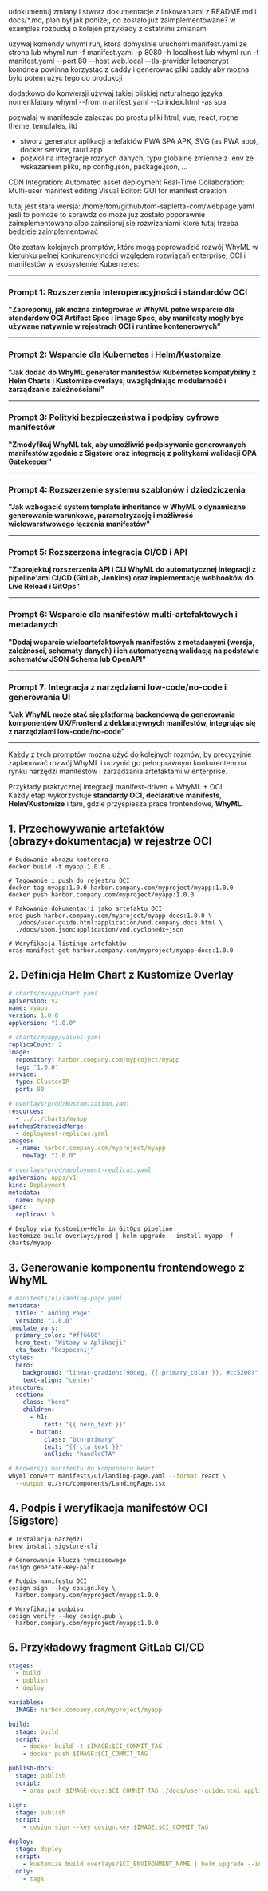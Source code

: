 
udokumentuj zmiany i stworz dokumentacje z linkowaniami  z README.md i docs/*.md, plan był jak poniżej, co zostało już zaimplementowane?
w examples rozbuduj o kolejen przykłady z ostatnimi zmianami

uzywaj komendy whyml run, ktora domyslnie uruchomi manifest.yaml ze strona
lub 
whyml run -f manifest.yaml -p 8080 -h localhost
lub
whyml run -f manifest.yaml --port 80 --host web.local --tls-provider letsencrypt
komdnea powinna korzystac z caddy i generowac pliki caddy aby mozna bylo potem uzyc tego do produkcji

dodatkowo do konwersji używaj takiej bliskiej naturalnego języka nomenklatury
whyml --from manifest.yaml --to index.html -as spa

pozwalaj w manifescie zalaczac po prostu pliki html, vue, react, rozne theme, templates, itd
- stworz generator aplikacji artefaktów PWA SPA APK, SVG (as PWA app), docker service, tauri app
- pozwol na integracje roznych danych, typu globalne zmienne z .env ze wskazaniem pliku, np config.json, package.json, ...

CDN Integration: Automated asset deployment
Real-Time Collaboration: Multi-user manifest editing
Visual Editor: GUI for manifest creation


tutaj jest stara wersja: /home/tom/github/tom-sapletta-com/webpage.yaml
jesli to pomoże to sprawdz co może juz zostało poporawnie zaimplementowano albo zainsiipruj sie rozwizaniami
ktore tutaj trzeba bedzieie zaimplementować























Oto zestaw kolejnych promptów, które mogą poprowadzić rozwój WhyML w kierunku pełnej konkurencyjności względem rozwiązań enterprise, OCI i manifestów w ekosystemie Kubernetes:

***

### Prompt 1: Rozszerzenia interoperacyjności i standardów OCI  
**"Zaproponuj, jak można zintegrować w WhyML pełne wsparcie dla standardów OCI Artifact Spec i Image Spec, aby manifesty mogły być używane natywnie w rejestrach OCI i runtime kontenerowych"**

***

### Prompt 2: Wsparcie dla Kubernetes i Helm/Kustomize  
**"Jak dodać do WhyML generator manifestów Kubernetes kompatybilny z Helm Charts i Kustomize overlays, uwzględniając modularność i zarządzanie zależnościami"**

***

### Prompt 3: Polityki bezpieczeństwa i podpisy cyfrowe manifestów  
**"Zmodyfikuj WhyML tak, aby umożliwić podpisywanie generowanych manifestów zgodnie z Sigstore oraz integrację z politykami walidacji OPA Gatekeeper"**

***

### Prompt 4: Rozszerzenie systemu szablonów i dziedziczenia  
**"Jak wzbogacić system template inheritance w WhyML o dynamiczne generowanie warunkowe, parametryzację i możliwość wielowarstwowego łączenia manifestów"**

***

### Prompt 5: Rozszerzona integracja CI/CD i API  
**"Zaprojektuj rozszerzenia API i CLI WhyML do automatycznej integracji z pipeline'ami CI/CD (GitLab, Jenkins) oraz implementację webhooków do Live Reload i GitOps"**

***

### Prompt 6: Wsparcie dla manifestów multi-artefaktowych i metadanych  
**"Dodaj wsparcie wieloartefaktowych manifestów z metadanymi (wersja, zależności, schematy danych) i ich automatyczną walidacją na podstawie schematów JSON Schema lub OpenAPI"**

***

### Prompt 7: Integracja z narzędziami low-code/no-code i generowania UI  
**"Jak WhyML może stać się platformą backendową do generowania komponentów UX/Frontend z deklaratywnych manifestów, integrując się z narzędziami low-code/no-code"**

***

Każdy z tych promptów można użyć do kolejnych rozmów, by precyzyjnie zaplanować rozwój WhyML i uczynić go pełnoprawnym konkurentem na rynku narzędzi manifestów i zarządzania artefaktami w enterprise.

Przykłady praktycznej integracji manifest-driven + WhyML + OCI  
Każdy etap wykorzystuje **standardy OCI**, **declarative manifests**, **Helm/Kustomize** i tam, gdzie przyspiesza prace frontendowe, **WhyML**.

## 1. Przechowywanie artefaktów (obrazy+dokumentacja) w rejestrze OCI  

```shell
# Budowanie obrazu kontenera
docker build -t myapp:1.0.0 .

# Tagowanie i push do rejestru OCI
docker tag myapp:1.0.0 harbor.company.com/myproject/myapp:1.0.0
docker push harbor.company.com/myproject/myapp:1.0.0

# Pakowanie dokumentacji jako artefaktu OCI
oras push harbor.company.com/myproject/myapp-docs:1.0.0 \
  ./docs/user-guide.html:application/vnd.company.docs.html \
  ./docs/sbom.json:application/vnd.cyclonedx+json

# Weryfikacja listingu artefaktów
oras manifest get harbor.company.com/myproject/myapp-docs:1.0.0
```

## 2. Definicja Helm Chart z Kustomize Overlay  

```yaml
# charts/myapp/Chart.yaml
apiVersion: v2
name: myapp
version: 1.0.0
appVersion: "1.0.0"
```

```yaml
# charts/myapp/values.yaml
replicaCount: 2
image:
  repository: harbor.company.com/myproject/myapp
  tag: "1.0.0"
service:
  type: ClusterIP
  port: 80
```

```yaml
# overlays/prod/kustomization.yaml
resources:
  - ../../charts/myapp
patchesStrategicMerge:
  - deployment-replicas.yaml
images:
  - name: harbor.company.com/myproject/myapp
    newTag: "1.0.0"
```

```yaml
# overlays/prod/deployment-replicas.yaml
apiVersion: apps/v1
kind: Deployment
metadata:
  name: myapp
spec:
  replicas: 5
```

```shell
# Deploy via Kustomize+Helm in GitOps pipeline
kustomize build overlays/prod | helm upgrade --install myapp -f - charts/myapp
```

## 3. Generowanie komponentu frontendowego z WhyML  

```yaml
# manifests/ui/landing-page.yaml
metadata:
  title: "Landing Page"
  version: "1.0.0"
template_vars:
  primary_color: "#ff6600"
  hero_text: "Witamy w Aplikacji"
  cta_text: "Rozpocznij"
styles:
  hero:
    background: "linear-gradient(90deg, {{ primary_color }}, #cc5200)"
    text-align: "center"
structure:
  section:
    class: "hero"
    children:
      - h1:
          text: "{{ hero_text }}"
      - button:
          class: "btn-primary"
          text: "{{ cta_text }}"
          onClick: "handleCTA"
```

```bash
# Konwersja manifestu do komponentu React
whyml convert manifests/ui/landing-page.yaml --format react \
  --output ui/src/components/LandingPage.tsx
```

## 4. Podpis i weryfikacja manifestów OCI (Sigstore)  

```shell
# Instalacja narzędzi
brew install sigstore-cli

# Generowanie klucza tymczasowego
cosign generate-key-pair

# Podpis manifestu OCI
cosign sign --key cosign.key \
  harbor.company.com/myproject/myapp:1.0.0

# Weryfikacja podpisu
cosign verify --key cosign.pub \
  harbor.company.com/myproject/myapp:1.0.0
```

## 5. Przykładowy fragment GitLab CI/CD  

```yaml
stages:
  - build
  - publish
  - deploy

variables:
  IMAGE: harbor.company.com/myproject/myapp

build:
  stage: build
  script:
    - docker build -t $IMAGE:$CI_COMMIT_TAG .
    - docker push $IMAGE:$CI_COMMIT_TAG

publish-docs:
  stage: publish
  script:
    - oras push $IMAGE-docs:$CI_COMMIT_TAG ./docs/user-guide.html:application/vnd.company.docs.html

sign:
  stage: publish
  script:
    - cosign sign --key cosign.key $IMAGE:$CI_COMMIT_TAG

deploy:
  stage: deploy
  script:
    - kustomize build overlays/$CI_ENVIRONMENT_NAME | helm upgrade --install myapp -f - charts/myapp
  only:
    - tags
```



